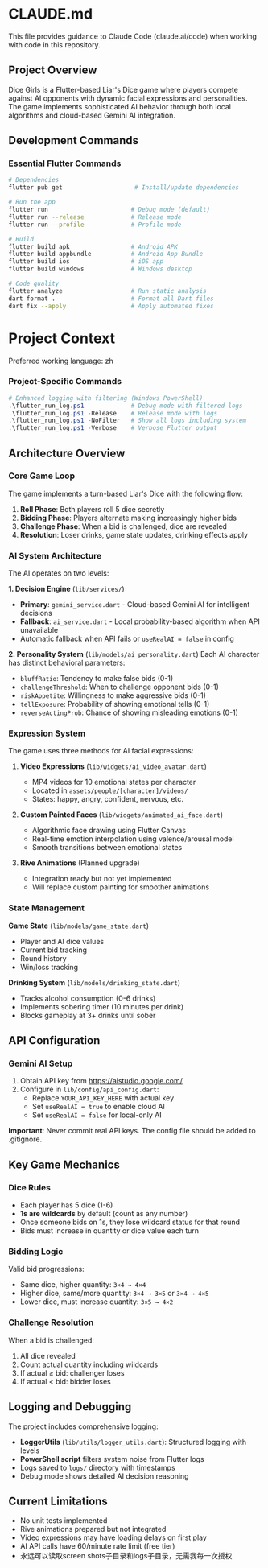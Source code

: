 # CLAUDE.md

This file provides guidance to Claude Code (claude.ai/code) when working with code in this repository.

## Project Overview

Dice Girls is a Flutter-based Liar's Dice game where players compete against AI opponents with dynamic facial expressions and personalities. The game implements sophisticated AI behavior through both local algorithms and cloud-based Gemini AI integration.

## Development Commands

### Essential Flutter Commands
```bash
# Dependencies
flutter pub get                    # Install/update dependencies

# Run the app
flutter run                       # Debug mode (default)
flutter run --release             # Release mode
flutter run --profile             # Profile mode

# Build
flutter build apk                 # Android APK
flutter build appbundle           # Android App Bundle  
flutter build ios                 # iOS app
flutter build windows             # Windows desktop

# Code quality
flutter analyze                   # Run static analysis
dart format .                     # Format all Dart files
dart fix --apply                  # Apply automated fixes
```
# Project Context
Preferred working language: zh

### Project-Specific Commands
```powershell
# Enhanced logging with filtering (Windows PowerShell)
.\flutter_run_log.ps1             # Debug mode with filtered logs
.\flutter_run_log.ps1 -Release    # Release mode with logs
.\flutter_run_log.ps1 -NoFilter   # Show all logs including system
.\flutter_run_log.ps1 -Verbose    # Verbose Flutter output
```

## Architecture Overview

### Core Game Loop
The game implements a turn-based Liar's Dice with the following flow:
1. **Roll Phase**: Both players roll 5 dice secretly
2. **Bidding Phase**: Players alternate making increasingly higher bids
3. **Challenge Phase**: When a bid is challenged, dice are revealed
4. **Resolution**: Loser drinks, game state updates, drinking effects apply

### AI System Architecture

The AI operates on two levels:

**1. Decision Engine** (`lib/services/`)
- **Primary**: `gemini_service.dart` - Cloud-based Gemini AI for intelligent decisions
- **Fallback**: `ai_service.dart` - Local probability-based algorithm when API unavailable
- Automatic fallback when API fails or `useRealAI = false` in config

**2. Personality System** (`lib/models/ai_personality.dart`)
Each AI character has distinct behavioral parameters:
- `bluffRatio`: Tendency to make false bids (0-1)
- `challengeThreshold`: When to challenge opponent bids (0-1)  
- `riskAppetite`: Willingness to make aggressive bids (0-1)
- `tellExposure`: Probability of showing emotional tells (0-1)
- `reverseActingProb`: Chance of showing misleading emotions (0-1)

### Expression System

The game uses three methods for AI facial expressions:

1. **Video Expressions** (`lib/widgets/ai_video_avatar.dart`)
   - MP4 videos for 10 emotional states per character
   - Located in `assets/people/[character]/videos/`
   - States: happy, angry, confident, nervous, etc.

2. **Custom Painted Faces** (`lib/widgets/animated_ai_face.dart`)
   - Algorithmic face drawing using Flutter Canvas
   - Real-time emotion interpolation using valence/arousal model
   - Smooth transitions between emotional states

3. **Rive Animations** (Planned upgrade)
   - Integration ready but not yet implemented
   - Will replace custom painting for smoother animations

### State Management

**Game State** (`lib/models/game_state.dart`)
- Player and AI dice values
- Current bid tracking
- Round history
- Win/loss tracking

**Drinking System** (`lib/models/drinking_state.dart`)
- Tracks alcohol consumption (0-6 drinks)
- Implements sobering timer (10 minutes per drink)
- Blocks gameplay at 3+ drinks until sober

## API Configuration

### Gemini AI Setup
1. Obtain API key from https://aistudio.google.com/
2. Configure in `lib/config/api_config.dart`:
   - Replace `YOUR_API_KEY_HERE` with actual key
   - Set `useRealAI = true` to enable cloud AI
   - Set `useRealAI = false` for local-only AI

**Important**: Never commit real API keys. The config file should be added to .gitignore.

## Key Game Mechanics

### Dice Rules
- Each player has 5 dice (1-6)
- **1s are wildcards** by default (count as any number)
- Once someone bids on 1s, they lose wildcard status for that round
- Bids must increase in quantity or dice value each turn

### Bidding Logic
Valid bid progressions:
- Same dice, higher quantity: `3×4 → 4×4`
- Higher dice, same/more quantity: `3×4 → 3×5` or `3×4 → 4×5`  
- Lower dice, must increase quantity: `3×5 → 4×2`

### Challenge Resolution
When a bid is challenged:
1. All dice revealed
2. Count actual quantity including wildcards
3. If actual ≥ bid: challenger loses
4. If actual < bid: bidder loses

## Logging and Debugging

The project includes comprehensive logging:
- **LoggerUtils** (`lib/utils/logger_utils.dart`): Structured logging with levels
- **PowerShell script** filters system noise from Flutter logs
- Logs saved to `logs/` directory with timestamps
- Debug mode shows detailed AI decision reasoning

## Current Limitations

- No unit tests implemented
- Rive animations prepared but not integrated
- Video expressions may have loading delays on first play
- AI API calls have 60/minute rate limit (free tier)
- 永远可以读取screen shots子目录和logs子目录，无需我每一次授权